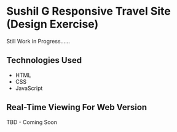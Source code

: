 # Sushil G Responsive Travel Site (Design Exercise)

Still Work in Progress......


## Technologies Used

- HTML
- CSS 
- JavaScript

## Real-Time Viewing For Web Version

TBD - Coming Soon
